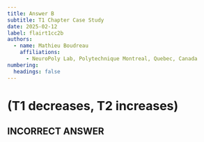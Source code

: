 ```yaml
---
title: Answer B
subtitle: T1 Chapter Case Study
date: 2025-02-12
label: flairt1cc2b
authors:
  - name: Mathieu Boudreau
    affiliations:
      - NeuroPoly Lab, Polytechnique Montreal, Quebec, Canada
numbering:
  headings: false
---
```


# (T1 decreases, T2 increases)

## INCORRECT ANSWER

```{embed} #zzzflairt1cc2answer
```

```{embed} #zzzflairt1cc3question
```